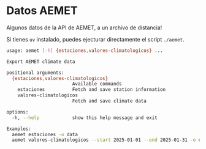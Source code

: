 # Datos AEMET

Algunos datos de la API de AEMET, a un archivo de distancia!

Si tienes `uv` instalado, puedes ejecturar directamente el script `./aemet`.

```bash
usage: aemet [-h] {estaciones,valores-climatologicos} ...

Export AEMET climate data

positional arguments:
  {estaciones,valores-climatologicos}
                        Available commands
    estaciones          Fetch and save station information
    valores-climatologicos
                        Fetch and save climate data

options:
  -h, --help            show this help message and exit

Examples:
  aemet estaciones -o data
  aemet valores-climatologicos --start 2025-01-01 --end 2025-01-31 -o data
```
